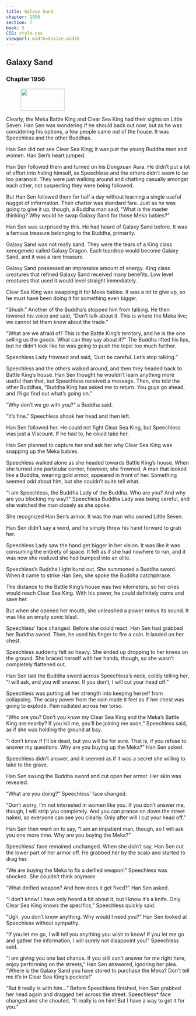 ```yaml
---
title: Galaxy Sand
chapter: 1956
section: 7
book: 5
CSS: style.css
viewport: width=device-width
---
```


## Galaxy Sand

### Chapter 1956

<figure>
	<img src="../Images/gem.gif" alt="" id="gem" width="120" height="60" />
</figure>

Clearly, the Meka Battle King and Clear Sea King had their sights on Little Seven. Han Sen was wondering if he should back out now, but as he was considering his options, a few people came out of the house. It was Speechless and the other Buddhas.

Han Sen did not see Clear Sea King; it was just the young Buddha men and women. Han Sen’s heart jumped.

Han Sen followed them and turned on his Dongxuan Aura. He didn’t put a lot of effort into hiding himself, as Speechless and the others didn’t seem to be too paranoid. They were just walking around and chatting casually amongst each other, not suspecting they were being followed.

But Han Sen followed them for half a day without learning a single useful nugget of information. Their chatter was standard fare. Just as he was going to give it up, though, a Buddha man said, “What is the master thinking? Why would he swap Galaxy Sand for those Meka babies?”

Han Sen was surprised by this. He had heard of Galaxy Sand before. It was a famous treasure belonging to the Buddha, primarily.

Galaxy Sand was not really sand. They were the tears of a King class xenogeneic called Galaxy Dragon. Each teardrop would become Galaxy Sand, and it was a rare treasure.

Galaxy Sand possessed an impressive amount of energy. King class creatures that refined Galaxy Sand received many benefits. Low level creatures that used it would level straight immediately.

Clear Sea King was swapping it for Meka babies. It was a lot to give up, so he must have been doing it for something even bigger.

“Shush.” Another of the Buddha’s stopped him from talking. He then lowered his voice and said, “Don’t talk about it. This is where the Meka live; we cannot let them know about the trade.”

“What are we afraid of? This is the Battle King’s territory, and he is the one selling us the goods. What can they say about it?” The Buddha lifted his lips, but he didn’t look like he was going to push the topic too much further.

Speechless Lady frowned and said, “Just be careful. Let’s stop talking.”

Speechless and the others walked around, and then they headed back to Battle King’s house. Han Sen thought he wouldn’t learn anything more useful than that, but Speechless received a message. Then, she told the other Buddhas, “Buddha King has asked me to return. You guys go ahead, and I’ll go find out what’s going on.”

“Why don’t we go with you?” a Buddha said.

“It’s fine.” Speechless shook her head and then left.

Han Sen followed her. He could not fight Clear Sea King, but Speechless was just a Viscount. If he had to, he could take her.

Han Sen planned to capture her and ask her why Clear Sea King was snapping up the Meka babies.

Speechless walked alone as she headed towards Battle King’s house. When she turned one particular corner, however, she frowned. A man that looked like a Buddha, wearing gold armor, appeared in front of her. Something seemed odd about him, but she couldn’t quite tell what.

“I am Speechless, the Buddha Lady of the Buddha. Who are you? And why are you blocking my way?” Speechless Buddha Lady was being careful, and she watched the man closely as she spoke.

She recognized Han Sen’s armor. It was the man who owned Little Seven.

Han Sen didn’t say a word, and he simply threw his hand forward to grab her.

Speechless Lady saw the hand get bigger in her vision. It was like it was consuming the entirety of space. It felt as if she had nowhere to run, and it was now she realized she had bumped into an elite.

Speechless’s Buddha Light burst out. She summoned a Buddha sword. When it came to strike Han Sen, she spoke the Buddha catchphrase.

The distance to the Battle King’s house was two kilometers, so her cries would reach Clear Sea King. With his power, he could definitely come and save her.

But when she opened her mouth, she unleashed a power minus its sound. It was like an empty sonic blast.

Speechless’ face changed. Before she could react, Han Sen had grabbed her Buddha sword. Then, he used his finger to fire a coin. It landed on her chest.

Speechless suddenly felt so heavy. She ended up dropping to her knees on the ground. She braced herself with her hands, though, so she wasn’t completely flattened out.

Han Sen laid the Buddha sword across Speechless’s neck, coldly telling her, “I will ask, and you will answer. If you don’t, I will cut your head off.”

Speechless was putting all her strength into keeping herself from collapsing. The scary power from the coin made it feel as if her chest was going to explode. Pain radiated across her torso.

“Who are you? Don’t you know my Clear Sea King and the Meka’s Battle King are nearby? If you kill me, you’ll be joining me soon,” Speechless said, as if she was holding the ground at bay.

“I don’t know if I’ll be dead, but you will be for sure. That is, if you refuse to answer my questions. Why are you buying up the Meka?” Han Sen asked.

Speechless didn’t answer, and it seemed as if it was a secret she willing to take to the grave.

Han Sen swung the Buddha sword and cut open her armor. Her skin was revealed.

“What are you doing?” Speechless’ face changed.

“Don’t worry, I’m not interested in women like you. If you don’t answer me, though, I will strip you completely. And you can prance on down the street naked, so everyone can see you clearly. Only after will I cut your head off.”

Han Sen then went on to say, “I am an impatient man, though, so I will ask you one more time. Why are you buying the Meka?”

Speechless’ face remained unchanged. When she didn’t say, Han Sen cut the lower part of her armor off. He grabbed her by the scalp and started to drag her.

“We are buying the Meka to fix a deified weapon!” Speechless was shocked. She couldn’t think anymore.

“What deified weapon? And how does it get fixed?” Han Sen asked.

“I don’t know! I have only heard a bit about it, but I know it’s a knife. Only Clear Sea King knows the specifics,” Speechless quickly said.

“Ugh, you don’t know anything. Why would I need you?” Han Sen looked at Speechless without sympathy.

“If you let me go, I will tell you anything you wish to know! If you let me go and gather the information, I will surely not disappoint you!” Speechless said.

“I am giving you one last chance. If you still can’t answer for me right here, enjoy performing on the streets,” Han Sen answered, ignoring her plea. “Where is the Galaxy Sand you have stored to purchase the Meka? Don’t tell me it’s in Clear Sea King’s pockets!”

“But it really is with him…” Before Speechless finished, Han Sen grabbed her head again and dragged her across the street. Speechless* face changed and she shouted, “It really is on him! But I have a way to get it for you.”